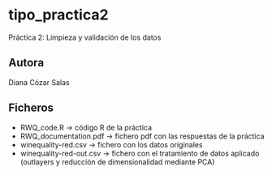 # tipo_practica2
Práctica 2: Limpieza y validación de los datos

## Autora
Diana Cózar Salas

## Ficheros
- RWQ_code.R -> código R de la práctica
- RWQ_documentation.pdf -> fichero pdf con las respuestas de la práctica
- winequality-red.csv -> fichero con los datos originales
- winequality-red-out.csv -> fichero con el tratamiento de datos aplicado (outlayers y reducción de dimensionalidad mediante PCA)
